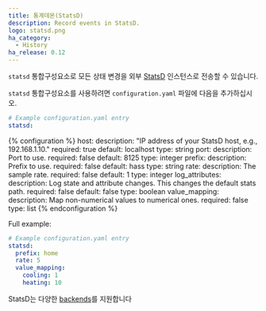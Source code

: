 ```yaml
---
title: 통계데몬(StatsD)
description: Record events in StatsD.
logo: statsd.png
ha_category:
  - History
ha_release: 0.12
---
```


`statsd` 통합구성요소로 모든 상태 변경을 외부 [StatsD](https://github.com/etsy/statsd) 인스턴스로 전송할 수 있습니다.

`statsd` 통합구성요소를 사용하려면 `configuration.yaml` 파일에 다음을 추가하십시오.

```yaml
# Example configuration.yaml entry
statsd:
```

{% configuration %}
host:
  description: "IP address of your StatsD host, e.g., 192.168.1.10."
  required: true
  default: localhost
  type: string
port:
  description: Port to use.
  required: false
  default: 8125
  type: integer
prefix:
  description: Prefix to use.
  required: false
  default: hass
  type: string
rate:
  description: The sample rate.
  required: false
  default: 1
  type: integer
log_attributes:
  description: Log state and attribute changes. This changes the default stats path.
  required: false
  default: false
  type: boolean
value_mapping:
  description: Map non-numerical values to numerical ones.
  required: false
  type: list
{% endconfiguration %}

Full example:

```yaml
# Example configuration.yaml entry
statsd:
  prefix: home
  rate: 5
  value_mapping:
    cooling: 1
    heating: 10
```

StatsD는 다양한 [backends](https://github.com/etsy/statsd/blob/master/docs/backend.md)를 지원합니다